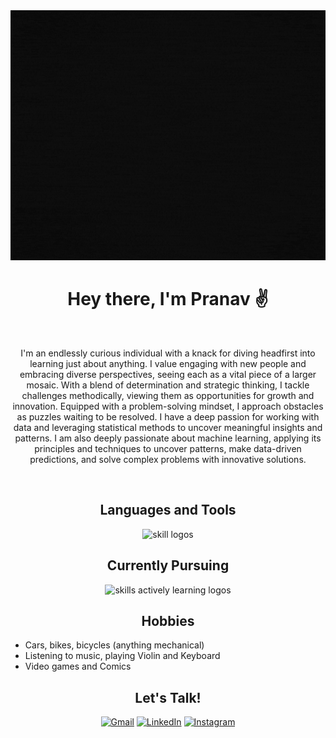 <div align="center">
   <img src="https://github.com/smearful/smearful/blob/main/boot%20up.gif?raw=true" alt="image of something" width="1000px" height="400px"/>
</div>

<h1 align="center">
   Hey there, I'm Pranav ✌️
</h1>


<br />

<div>
  <p align="center">
I'm an endlessly curious individual with a knack for diving headfirst into learning just about anything. I value engaging with new people and embracing diverse perspectives, seeing each as a vital piece of a larger mosaic. With a blend of determination and strategic thinking, I tackle challenges methodically, viewing them as opportunities for growth and innovation. Equipped with a problem-solving mindset, I approach obstacles as puzzles waiting to be resolved. I have a deep passion for working with data and leveraging statistical methods to uncover meaningful insights and patterns. I am also deeply passionate about machine learning, applying its principles and techniques to uncover patterns, make data-driven predictions, and solve complex problems with innovative solutions.
  </p>
</div>
<br/>
<div align="center">
  <h2>Languages and Tools</h2>
  <img src="https://skillicons.dev/icons?i=git,github,html,css,tailwind,c,cpp,py,mysql,vscode,mongodb" alt="skill logos" />
  <br /> 
  <h2>Currently Pursuing</h2>
  <img src="https://skillicons.dev/icons?i=django,azure" alt="skills actively learning logos">
  <h2>Hobbies</h2>
   <ul align="left">
  <li>Cars, bikes, bicycles (anything mechanical)</li>
  <li>Listening to music, playing Violin and Keyboard</li>
  <li>Video games and Comics</li>
</ul>
</div>

<h2 align="center"> Let's Talk! </h2>
<div align="center">
  <a href="mailto:pranavpeesapati@gmail.com"><img alt="Gmail" src="https://img.shields.io/badge/Gmail-D14836?style=for-the-badge&logo=gmail&logoColor=white" /></a>
  <a href="https://www.linkedin.com/in/pranav-peesapati/"><img alt="LinkedIn" src="https://img.shields.io/badge/linkedin-%230077B5.svg?style=for-the-badge&logo=linkedin&logoColor=white" /></a>
  <a href="https://www.instagram.com/smearful_/"><img alt="Instagram" src="https://img.shields.io/badge/instagram-%23E4405F.svg?style=for-the-badge&logo=Instagram&logoColor=white" /></a>
</div>
  
